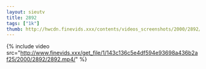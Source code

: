 ```yaml
--- 
layout: sieutv
title: 2892
tags: ["1k"]
thumb: http://hwcdn.finevids.xxx/contents/videos_screenshots/2000/2892/preview.mp4.jpg
---
```

{% include video src="http://www.finevids.xxx/get_file/1/143c136c5e4df594e93698a436b2af25/2000/2892/2892.mp4/" %} 
